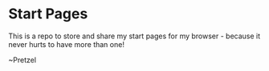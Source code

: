 # Start Pages

This is a repo to store and share my start pages for my browser - because it never
hurts to have more than one!

~Pretzel

